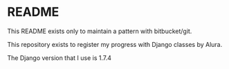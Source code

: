 # README #

This README exists only to maintain a pattern with bitbucket/git. 

This repository exists to register my progress with Django classes by Alura.

The Django version that I use is 1.7.4

